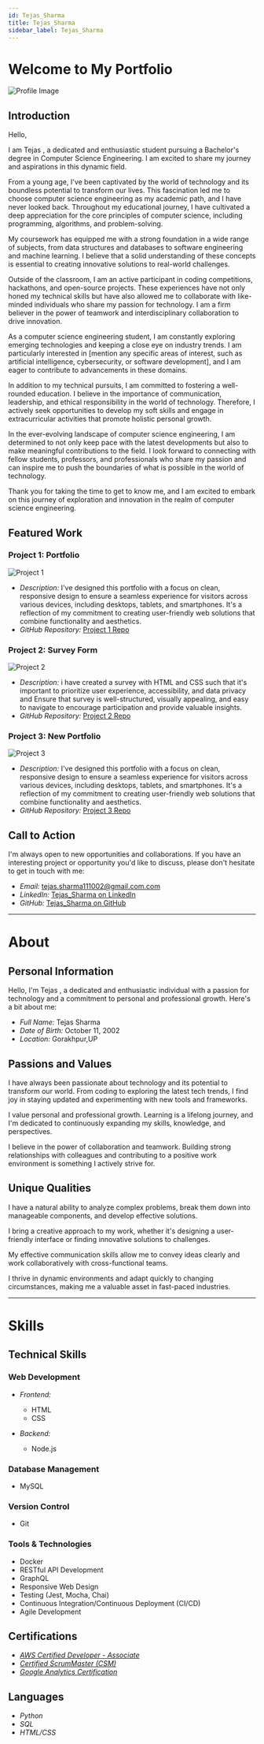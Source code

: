 ```yaml
---
id: Tejas_Sharma
title: Tejas_Sharma
sidebar_label: Tejas_Sharma
---
```


# Welcome to My Portfolio


![Profile Image](https://github.com/Mr-TejasSharma/Portfolio/blob/main/MY%20FIRST%20PORTFOLIO/Image/pr.jpg?raw=true)

## Introduction
Hello,

I am Tejas , a dedicated and enthusiastic student pursuing a Bachelor's degree in Computer Science Engineering. I am excited to share my journey and aspirations in this dynamic field.

From a young age, I've been captivated by the world of technology and its boundless potential to transform our lives. This fascination led me to choose computer science engineering as my academic path, and I have never looked back. Throughout my educational journey, I have cultivated a deep appreciation for the core principles of computer science, including programming, algorithms, and problem-solving.

My coursework has equipped me with a strong foundation in a wide range of subjects, from data structures and databases to software engineering and machine learning. I believe that a solid understanding of these concepts is essential to creating innovative solutions to real-world challenges.

Outside of the classroom, I am an active participant in coding competitions, hackathons, and open-source projects. These experiences have not only honed my technical skills but have also allowed me to collaborate with like-minded individuals who share my passion for technology. I am a firm believer in the power of teamwork and interdisciplinary collaboration to drive innovation.

As a computer science engineering student, I am constantly exploring emerging technologies and keeping a close eye on industry trends. I am particularly interested in [mention any specific areas of interest, such as artificial intelligence, cybersecurity, or software development], and I am eager to contribute to advancements in these domains.

In addition to my technical pursuits, I am committed to fostering a well-rounded education. I believe in the importance of communication, leadership, and ethical responsibility in the world of technology. Therefore, I actively seek opportunities to develop my soft skills and engage in extracurricular activities that promote holistic personal growth.

In the ever-evolving landscape of computer science engineering, I am determined to not only keep pace with the latest developments but also to make meaningful contributions to the field. I look forward to connecting with fellow students, professors, and professionals who share my passion and can inspire me to push the boundaries of what is possible in the world of technology.

Thank you for taking the time to get to know me, and I am excited to embark on this journey of exploration and innovation in the realm of computer science engineering.

## Featured Work

### Project 1: Portfolio 

![Project 1](https://github.com/Mr-TejasSharma/demo/blob/main/port.png?raw=true)

- *Description:* I've designed this portfolio with a focus on clean, responsive design to ensure a seamless experience for visitors across various devices, including desktops, tablets, and smartphones. It's a reflection of my commitment to creating user-friendly web solutions that combine functionality and aesthetics.
- *GitHub Repository:* [Project 1 Repo](https://github.com/Mr-TejasSharma/Portfolio/)

### Project 2: Survey Form

![Project 2](https://github.com/Mr-TejasSharma/demo/blob/main/survey.png?raw=true)

- *Description:* i have created a survey with HTML and CSS such that it's important to prioritize user experience, accessibility, and data privacy and  Ensure that survey is well-structured, visually appealing, and easy to navigate to encourage participation and provide valuable insights.
- *GitHub Repository:* [Project 2 Repo](https://github.com/Mr-TejasSharma/Portfolio/)

### Project 3: New Portfolio 

![Project 3]()

- *Description:* I've designed this portfolio with a focus on clean, responsive design to ensure a seamless experience for visitors across various devices, including desktops, tablets, and smartphones. It's a reflection of my commitment to creating user-friendly web solutions that combine functionality and aesthetics.
- *GitHub Repository:* [Project 3 Repo](https://github.com/Mr-TejasSharma/port/)

## Call to Action

I'm always open to new opportunities and collaborations. If you have an interesting project or opportunity you'd like to discuss, please don't hesitate to get in touch with me:

- *Email:* tejas.sharma111002@gmail.com.com
- *LinkedIn:* [Tejas_Sharma on LinkedIn](https://www.linkedin.com/in/Tejas_Sharma)
- *GitHub:* [Tejas_Sharma on GitHub](https://github.com/Mr-TejasSharma)




-------------------------------------------------

# About


## Personal Information

Hello, I'm Tejas , a dedicated and enthusiastic individual with a passion for technology and a commitment to personal and professional growth. Here's a bit about me:

- *Full Name:* Tejas Sharma
- *Date of Birth:* October 11, 2002
- *Location:* Gorakhpur,UP

## Passions and Values


I have always been passionate about technology and its potential to transform our world. From coding to exploring the latest tech trends, I find joy in staying updated and experimenting with new tools and frameworks.


I value personal and professional growth. Learning is a lifelong journey, and I'm dedicated to continuously expanding my skills, knowledge, and perspectives.


I believe in the power of collaboration and teamwork. Building strong relationships with colleagues and contributing to a positive work environment is something I actively strive for.


## Unique Qualities


I have a natural ability to analyze complex problems, break them down into manageable components, and develop effective solutions.


I bring a creative approach to my work, whether it's designing a user-friendly interface or finding innovative solutions to challenges.


My effective communication skills allow me to convey ideas clearly and work collaboratively with cross-functional teams.


I thrive in dynamic environments and adapt quickly to changing circumstances, making me a valuable asset in fast-paced industries.



-------------------------------------------------

# Skills




## Technical Skills

### Web Development

- *Frontend:*
  - HTML
  - CSS


- *Backend:*
  - Node.js

  

### Database Management


- MySQL


### Version Control

- Git

### Tools & Technologies

- Docker
- RESTful API Development
- GraphQL
- Responsive Web Design
- Testing (Jest, Mocha, Chai)
- Continuous Integration/Continuous Deployment (CI/CD)
- Agile Development

## Certifications


- [*AWS Certified Developer - Associate*](https://github.com/your-username/project1)
- [*Certified ScrumMaster (CSM)*](https://github.com/your-username/project1)
- [ *Google Analytics Certification*](https://github.com/your-username/project1)

## Languages

- *Python*
- *SQL*
- *HTML/CSS*